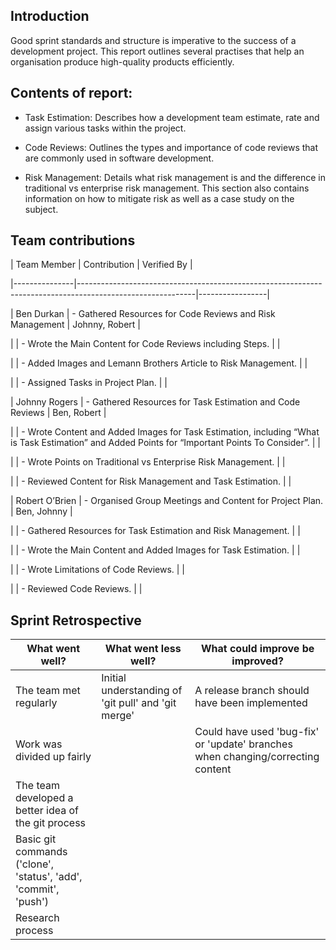 ## Introduction
Good sprint standards and structure is imperative to the success of a development project. This report outlines several practises that help an organisation produce high-quality products efficiently.

## Contents of report: 

- Task Estimation: Describes how a development team estimate, rate and assign various tasks within the project.

- Code Reviews: Outlines the types and importance of code reviews that are commonly used in software development.

- Risk Management: Details what risk management is and the difference in traditional vs enterprise risk management. This section also contains information on how to mitigate risk as well as a case study on the subject.   

## Team contributions

| Team Member   | Contribution                                                                                              | Verified By     |

|---------------|-----------------------------------------------------------------------------------------------------------|-----------------|

| Ben Durkan    | - Gathered Resources for Code Reviews and Risk Management                                                | Johnny, Robert |

|               | - Wrote the Main Content for Code Reviews including Steps.                                                |                 |

|               | - Added Images and Lemann Brothers Article to Risk Management.                                             |                 |

|               | - Assigned Tasks in Project Plan.                                                                        |                 |

| Johnny Rogers | - Gathered Resources for Task Estimation and Code Reviews                                                  | Ben, Robert     |

|               | - Wrote Content and Added Images for Task Estimation, including “What is Task Estimation” and Added Points for “Important Points To Consider”. |                 |

|               | - Wrote Points on Traditional vs Enterprise Risk Management.                                               |                 |

|               | - Reviewed Content for Risk Management and Task Estimation.                                                |                 |

| Robert O’Brien | - Organised Group Meetings and Content for Project Plan.                                                    | Ben, Johnny     |

|               | - Gathered Resources for Task Estimation and Risk Management.                                               |                 |

|               | - Wrote the Main Content and Added Images for Task Estimation.                                              |                 |

|               | - Wrote Limitations of Code Reviews.                                                                      |                 |

|               | - Reviewed Code Reviews.                                                                                  |                 |


## Sprint Retrospective

| What went well?                                                   | What went less well?                                | What could improve be improved?                                                  |
|-------------------------------------------------------------------|-----------------------------------------------------|----------------------------------------------------------------------------------|
| The team met regularly                                            | Initial understanding of 'git pull' and 'git merge' | A release branch should have been implemented                                    |
| Work was divided up fairly                                        |                                                     | Could have used 'bug-fix' or 'update' branches when changing/correcting content  |
| The team developed a better idea of the git process               |                                                     |                                                                                  |
| Basic git commands ('clone', 'status', 'add', 'commit', 'push')   |                                                     |                                                                                  |
| Research process                                                  |                                                     |                                                                                  |